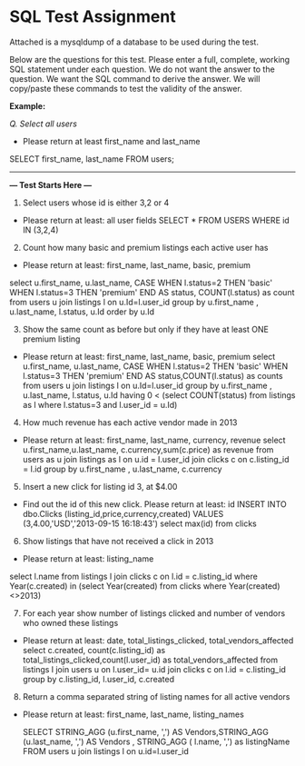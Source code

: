 # SQL Test Assignment

Attached is a mysqldump of a database to be used during the test.

Below are the questions for this test. Please enter a full, complete, working SQL statement under each question. We do not want the answer to the question. We want the SQL command to derive the answer. We will copy/paste these commands to test the validity of the answer.

**Example:**

_Q. Select all users_

- Please return at least first_name and last_name

SELECT first_name, last_name FROM users;


------

**— Test Starts Here —**

1. Select users whose id is either 3,2 or 4
- Please return at least: all user fields
SELECT * FROM USERS WHERE id IN (3,2,4)
2. Count how many basic and premium listings each active user has
- Please return at least: first_name, last_name, basic, premium

select u.first_name, u.last_name, 
CASE
    WHEN l.status=2 THEN 'basic'
    WHEN  l.status=3 THEN 'premium'
   END AS status, COUNT(l.status) as count
   from users u 
join  listings l on u.Id=l.user_id group by u.first_name , u.last_name, l.status, u.Id
order by u.Id


3. Show the same count as before but only if they have at least ONE premium listing
- Please return at least: first_name, last_name, basic, premium
select u.first_name, u.last_name, 
CASE
    WHEN l.status=2 THEN 'basic'
    WHEN  l.status=3 THEN 'premium'
   END AS status,COUNT(l.status) as counts
   from users u 
join  listings l on u.Id=l.user_id 
group by u.first_name , u.last_name, l.status, u.Id
having 0 < (select COUNT(status) from listings as l where l.status=3 and l.user_id = u.Id)



4. How much revenue has each active vendor made in 2013
- Please return at least: first_name, last_name, currency, revenue
 select u.first_name,u.last_name, c.currency,sum(c.price) as revenue from users as u
   join listings as l
   on u.id = l.user_id
   join clicks c
   on c.listing_id = l.id
   group by u.first_name , u.last_name, c.currency


5. Insert a new click for listing id 3, at $4.00
- Find out the id of this new click. Please return at least: id
INSERT INTO dbo.Clicks (listing_id,price,currency,created) VALUES (3,4.00,'USD','2013-09-15 16:18:43')
select max(id) from clicks

6. Show listings that have not received a click in 2013
- Please return at least: listing_name

select l.name from listings l 
   join clicks c on l.id = c.listing_id
   where Year(c.created)  in (select Year(created) from clicks where Year(created)<>2013)


7. For each year show number of listings clicked and number of vendors who owned these listings
- Please return at least: date, total_listings_clicked, total_vendors_affected
 select c.created, count(c.listing_id) as total_listings_clicked,count(l.user_id) as total_vendors_affected from listings l 
   join users u on l.user_id= u.id
   join clicks c
   on l.id = c.listing_id
   group by c.listing_id, l.user_id, c.created

8. Return a comma separated string of listing names for all active vendors
- Please return at least: first_name, last_name, listing_names

   SELECT STRING_AGG (u.first_name, ',') AS Vendors,STRING_AGG (u.last_name, ',') AS Vendors , STRING_AGG ( l.name, ',') as listingName
FROM users u
join listings l
on u.id=l.user_id
